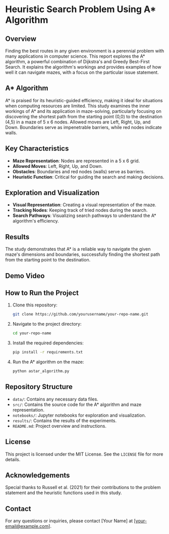# Heuristic Search Problem Using A* Algorithm

## Overview
Finding the best routes in any given environment is a perennial problem with many applications in computer science. This report explores the A* algorithm, a powerful combination of Dijkstra's and Greedy Best-First Search. It explains the algorithm's workings and provides examples of how well it can navigate mazes, with a focus on the particular issue statement.

## A* Algorithm
A* is praised for its heuristic-guided efficiency, making it ideal for situations when computing resources are limited. This study examines the inner workings of A* and its application in maze-solving, particularly focusing on discovering the shortest path from the starting point (0,0) to the destination (4,5) in a maze of 5 x 6 nodes. Allowed moves are Left, Right, Up, and Down. Boundaries serve as impenetrable barriers, while red nodes indicate walls.

## Key Characteristics
- **Maze Representation**: Nodes are represented in a 5 x 6 grid.
- **Allowed Moves**: Left, Right, Up, and Down.
- **Obstacles**: Boundaries and red nodes (walls) serve as barriers.
- **Heuristic Function**: Critical for guiding the search and making decisions.

## Exploration and Visualization
- **Visual Representation**: Creating a visual representation of the maze.
- **Tracking Nodes**: Keeping track of tried nodes during the search.
- **Search Pathways**: Visualizing search pathways to understand the A* algorithm's efficiency.

## Results
The study demonstrates that A* is a reliable way to navigate the given maze's dimensions and boundaries, successfully finding the shortest path from the starting point to the destination.

## Demo Video


## How to Run the Project
1. Clone this repository:
    ```bash
    git clone https://github.com/yourusername/your-repo-name.git
    ```
2. Navigate to the project directory:
    ```bash
    cd your-repo-name
    ```
3. Install the required dependencies:
    ```bash
    pip install -r requirements.txt
    ```
4. Run the A* algorithm on the maze:
    ```bash
    python astar_algorithm.py
    ```

## Repository Structure
- `data/`: Contains any necessary data files.
- `src/`: Contains the source code for the A* algorithm and maze representation.
- `notebooks/`: Jupyter notebooks for exploration and visualization.
- `results/`: Contains the results of the experiments.
- `README.md`: Project overview and instructions.

## License
This project is licensed under the MIT License. See the `LICENSE` file for more details.

## Acknowledgements
Special thanks to Russell et al. (2021) for their contributions to the problem statement and the heuristic functions used in this study.

## Contact
For any questions or inquiries, please contact [Your Name] at [your-email@example.com].
